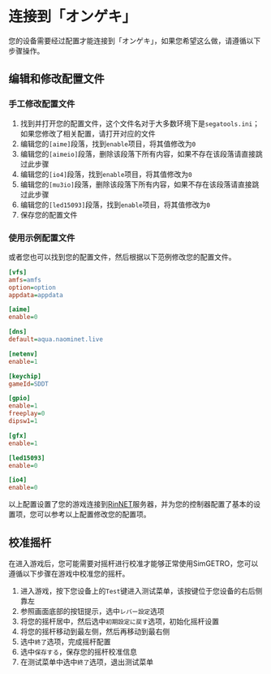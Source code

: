 # 连接到「オンゲキ」

您的设备需要经过配置才能连接到「オンゲキ」，如果您希望这么做，请遵循以下步骤操作。

## 编辑和修改配置文件

### 手工修改配置文件

1. 找到并打开您的配置文件，这个文件名对于大多数环境下是`segatools.ini`；如果您修改了相关配置，请打开对应的文件
2. 编辑您的`[aime]`段落，找到`enable`项目，将其值修改为`0`
3. 编辑您的`[aimeio]`段落，删除该段落下所有内容，如果不存在该段落请直接跳过此步骤
4. 编辑您的`[io4]`段落，找到`enable`项目，将其值修改为`0`
5. 编辑您的`[mu3io]`段落，删除该段落下所有内容，如果不存在该段落请直接跳过此步骤
6. 编辑您的`[led15093]`段落，找到`enable`项目，将其值修改为`0`
7. 保存您的配置文件

### 使用示例配置文件

或者您也可以找到您的配置文件，然后根据以下范例修改您的配置文件。

```ini
[vfs]
amfs=amfs
option=option
appdata=appdata

[aime]
enable=0

[dns]
default=aqua.naominet.live

[netenv]
enable=1

[keychip]
gameId=SDDT

[gpio]
enable=1
freeplay=0
dipsw1=1

[gfx]
enable=1

[led15093]
enable=0

[io4]
enable=0
```

以上配置设置了您的游戏连接到[RinNET](https://portal.naominet.live/)服务器，并为您的控制器配置了基本的设置项，您可以参考以上配置修改您的配置项。

## 校准摇杆

在进入游戏后，您可能需要对摇杆进行校准才能够正常使用SimGETRO，您可以遵循以下步骤在游戏中校准您的摇杆。

1. 进入游戏，按下您设备上的`Test`键进入测试菜单，该按键位于您设备的右后侧靠左
2. 参照画面底部的按钮提示，选中`レバー設定`选项
3. 将您的摇杆居中，然后选中`初期設定に戻す`选项，初始化摇杆设置
4. 将您的摇杆移动到最左侧，然后再移动到最右侧
5. 选中`終了`选项，完成摇杆配置
6. 选中`保存する`，保存您的摇杆校准信息
7. 在测试菜单中选中`終了`选项，退出测试菜单